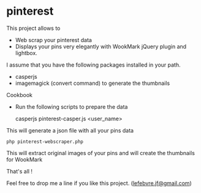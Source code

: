 pinterest
=========

This project allows to
- Web scrap your pinterest data
- Displays your pins very elegantly with WookMark jQuery plugin and lightbox.

I assume that you have the following packages installed in your path.
- casperjs
- imagemagick (convert command) to generate the thumbnails

Cookbook

- Run the following scripts to prepare the data
    
    casperjs pinterest-casper.js <user_name>

This will generate a json file with all your pins data
    
    php pinterest-webscraper.php

This will extract original images of your pins and will create the thumbnails for WookMark

That's all !

Feel free to drop me a line if you like this project. (lefebvre.jf@gmail.com)

